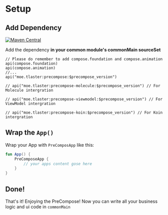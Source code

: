# Setup

## Add Dependency
[![Maven Central](https://maven-badges.herokuapp.com/maven-central/moe.tlaster/precompose/badge.svg)](https://maven-badges.herokuapp.com/maven-central/moe.tlaster/precompose)

Add the dependency **in your common module's commonMain sourceSet**
```
// Please do remember to add compose.foundation and compose.animation
api(compose.foundation)
api(compose.animation)
//...
api("moe.tlaster:precompose:$precompose_version")

// api("moe.tlaster:precompose-molecule:$precompose_version") // For Molecule intergration 

// api("moe.tlaster:precompose-viewmodel:$precompose_version") // For ViewModel intergration

// api("moe.tlaster:precompose-koin:$precompose_version") // For Koin intergration
```

## Wrap the `App()`

Wrap your App with `PreComposApp` like this:
```Kotlin
fun App() {
    PreComposeApp {
        // your apps content gose here
    }
}
```

## Done!
That's it! Enjoying the PreCompose! Now you can write all your business logic and ui code in `commonMain`
